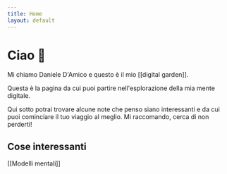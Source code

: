 ```yaml
---
title: Home
layout: default
---
```

# Ciao 👋
Mi chiamo Daniele D'Amico e questo è il mio [[digital garden]].

Questa è la pagina da cui puoi partire nell'esplorazione della mia mente digitale.

Qui sotto potrai trovare alcune note che penso siano interessanti e da cui puoi cominciare il tuo viaggio al meglio. Mi raccomando, cerca di non perderti!

## Cose interessanti

[[Modelli mentali]]